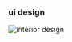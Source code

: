 ### ui design

![interior design](https://user-images.githubusercontent.com/35129476/46963811-41682a80-d0af-11e8-9bfa-1a9dfb9873f8.png)
